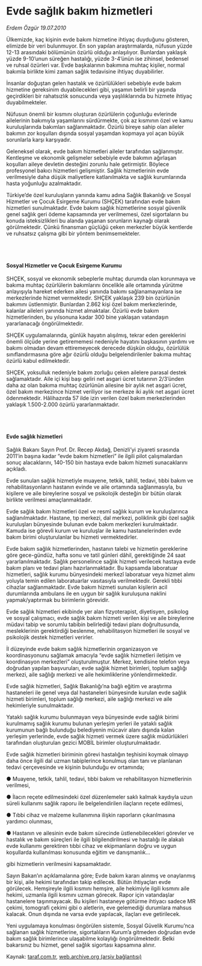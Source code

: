# Evde sağlık bakım hizmetleri

*Erdem Özgür 19.07.2010*

<div class="yazi"><p>Ülkemizde, kaç kişinin evde bakım hizmetine ihtiyaç duyduğunu gösteren, elimizde bir veri bulunmuyor. En son yapılan araştırmalarda, nüfusun yüzde 12-13 arasındaki bölümünün özürlü olduğu anlaşılıyor. Bunlardan yaklaşık yüzde 9-10’unun süreğen hastalığı, yüzde 3-4’ünün ise zihinsel, bedensel ve ruhsal özürleri var. Evde başkalarının bakımına muhtaç kişiler, normal bakımla birlikte kimi zaman sağlık tedavisine ihtiyaç duyabilirler. </p>
<p>İnsanlar doğuştan gelen hastalık ve özürlülükleri sebebiyle evde bakım hizmetine gereksinim duyabilecekleri gibi, yaşamın belirli bir yaşında geçirdikleri bir rahatsızlık sonucunda veya yaşlılıklarında bu hizmete ihtiyaç duyabilmekteler. </p>
<p>Nüfusun önemli bir kısmını oluşturan özürlülerin çoğunluğu evlerinde ailelerinin bakımıyla yaşamlarını sürdürmekte, çok az kısmının özel ve kamu kuruluşlarında bakımları sağlanmaktadır. Özürlü bireye sahip olan aileler bakımın zor koşulları dışında sosyal yaşamdan kopmaya yol açan büyük sorunlarla karşı karşıyadır. </p>
<p>Geleneksel olarak, evde bakım hizmetleri aileler tarafından sağlanmıştır. Kentleşme ve ekonomik gelişmeler sebebiyle evde bakımın ağırlaşan koşulları aileye devletin desteğini zorunlu hale getirmiştir. Böylece profesyonel bakıcı hizmetleri gelişmiştir. Sağlık hizmetlerinin evde verilmesiyle daha düşük maliyetlere katlanılmakta ve sağlık kurumlarında hasta yoğunluğu azalmaktadır.</p>
<p>Türkiye’de özel kuruluşların yanında kamu adına Sağlık Bakanlığı ve Sosyal Hizmetler ve Çocuk Esirgeme Kurumu (SHÇEK) tarafından evde bakım hizmetleri sunulmaktadır. Evde bakım sağlık hizmetlerine sosyal güvenlik genel sağlık geri ödeme kapsamında yer verilmemesi, özel sigortaların bu konuda isteksizlikleri bu alanda yaşanan sorunların kaynağı olarak görülmektedir. Çünkü finansman güçlüğü çeken merkezler büyük kentlerde ve ruhsatsız çalışma gibi bir yöntem benimsemekteler. </p>
<p><b> </b></p>
<h4><br/>Sosyal Hizmetler ve Çocuk Esirgeme Kurumu</h4>
<p>SHÇEK, sosyal ve ekonomik sebeplerle muhtaç durumda olan korunmaya ve bakıma muhtaç özürlülerin bakımlarını öncelikle aile ortamında yürütme anlayışıyla hareket ederken ailesi yanında bakımı sağlanamayanlara ise merkezlerinde hizmet vermektedir. SHÇEK yaklaşık 239 bin özürlünün bakımını üstlenmiştir. Bunlardan 2.862 kişi özel bakım merkezlerinde, kalanlar aileleri yanında hizmet almaktalar. Özürlü evde bakım hizmetlerinden, bu yılsonuna kadar 300 bine yaklaşan vatandaşın yararlanacağı öngörülmektedir.</p>
<p>SHÇEK uygulamalarında, günlük hayatın alışılmış, tekrar eden gereklerini önemli ölçüde yerine getirememesi nedeniyle hayatını başkasının yardımı ve bakımı olmadan devam ettiremeyecek derecede düşkün olduğu, özürlülük sınıflandırmasına göre ağır özürlü olduğu belgelendirilenler bakıma muhtaç özürlü kabul edilmektedir.</p>
<p>SHÇEK, yoksulluk nedeniyle bakım zorluğu çeken ailelere parasal destek sağlamaktadır. Aile içi kişi başı geliri net asgari ücret tutarının 2/3’ünden daha az olan bakıma muhtaç özürlünün ailesine bir aylık net asgari ücret, özel bakım merkezince hizmet veriliyor ise merkeze iki aylık net asgari ücret ödenmektedir. Hâlihazırda 57 ilde izin verilen özel bakım merkezlerinden yaklaşık 1.500-2.000 özürlü yararlanmaktadır. </p>
<p><b> </b></p>
<h4><br/>Evde sağlık hizmetleri</h4>
<p>Sağlık Bakanı Sayın Prof. Dr. Recep Akdağ, Denizli’yi ziyareti sırasında 2011’in başına kadar “evde bakım hizmetleri” ile ilgili pilot çalışmalardan sonuç alacaklarını, 140-150 bin hastaya evde bakım hizmeti sunacaklarını açıkladı. </p>
<p>Evde sunulan sağlık hizmetiyle muayene, tetkik, tahlil, tedavi, tıbbi bakım ve rehabilitasyonların hastanın evinde ve aile ortamında sağlanmasıyla, bu kişilere ve aile bireylerine sosyal ve psikolojik desteğin bir bütün olarak birlikte verilmesi amaçlanmaktadır. </p>
<p>Evde sağlık bakım hizmetleri özel ve resmî sağlık kurum ve kuruluşlarınca sağlanılmaktadır. Hastane, tıp merkezi, dal merkezi, poliklinik gibi özel sağlık kuruluşları bünyesinde bulunan evde bakım merkezleri kurulmaktadır. Kamuda ise görevli kurum ve kuruluşlar ile kamu hastanelerinden evde bakım birimi oluşturulanlar bu hizmeti vermektedirler. </p>
<p>Evde bakım sağlık hizmetlerinden, hastanın talebi ve hizmetin gereklerine göre gece-gündüz, hafta sonu ve tatil günleri dâhil, gerektiğinde 24 saat yararlanılmaktadır. Sağlık personelince sağlık hizmeti verilecek hastaya evde bakım planı ve tedavi planı hazırlanmaktadır. Bu kapsamda laboratuar hizmetleri, sağlık kurumu bünyesindeki merkezî laboratuar veya hizmet alımı yoluyla temin edilen laboratuarlar vasıtasıyla verilmektedir. Gerekli tıbbi cihazlar sağlanmaktadır.<b> </b>Evde bakım hizmeti sunulan kişilerin acil durumlarında ambulans ile en uygun bir sağlık kuruluşuna naklini yapmak/yaptırmak bu birimlerin görevidir.</p>
<p>Evde sağlık hizmetleri ekibinde yer alan fizyoterapist, diyetisyen, psikolog ve sosyal çalışmacı, evde sağlık bakım hizmeti verilen kişi ve aile bireylerine müdavi tabip ve sorumlu tabibin belirlediği tedavi planı doğrultusunda, mesleklerinin gerektirdiği beslenme, rehabilitasyon hizmetleri ile sosyal ve psikolojik destek hizmetleri verirler. </p>
<p>İl düzeyinde evde bakım sağlık hizmetlerinin organizasyon ve koordinasyonunu sağlamak amacıyla “evde sağlık hizmetleri iletişim ve koordinasyon merkezleri” oluşturulmuştur. Merkez, kendisine telefon veya doğrudan yapılan başvuruları, evde sağlık hizmet birimleri, toplum sağlığı merkezi, aile sağlığı merkezi ve aile hekimliklerine yönlendirmektedir.</p>
<p>Evde sağlık hizmetleri, Sağlık Bakanlığı’na bağlı eğitim ve araştırma hastaneleri ile genel veya dal hastaneleri bünyesinde kurulan evde sağlık hizmeti birimleri, toplum sağlığı merkezi, aile sağlığı merkezi ve aile hekimleriyle sunulmaktadır.</p>
<p>Yataklı sağlık kurumu bulunmayan veya bünyesinde evde sağlık birimi kurulmamış sağlık kurumu bulunan yerleşim yerleri ile yataklı sağlık kurumunun bağlı bulunduğu belediyenin mücavir alanı dışında kalan yerleşim yerlerinde, evde sağlık hizmeti vermek üzere sağlık müdürlükleri tarafından oluşturulan gezici MOBİL birimler oluşturulmaktadır. </p>
<p>Evde sağlık hizmetleri biriminin görevi hastalığın teşhisini koymak olmayıp daha önce ilgili dal uzman tabiplerince konulmuş olan tanı ve planlanan tedavi çerçevesinde ve kişinin bulunduğu ev ortamında; </p>
<p>● Muayene, tetkik, tahlil, tedavi, tıbbi bakım ve rehabilitasyon hizmetlerinin verilmesi, </p>
<p>● İlacın reçete edilmesindeki özel düzenlemeler saklı kalmak kaydıyla uzun süreli kullanımı sağlık raporu ile belgelendirilen ilaçların reçete edilmesi, </p>
<p>● Tıbbi cihaz ve malzeme kullanımına ilişkin raporların çıkarılmasına yardımcı olunması,</p>
<p>● Hastanın ve ailesinin evde bakım sürecinde üstlenebilecekleri görevler ve hastalık ve bakım süreçleri ile ilgili bilgilendirilmesi ve hastalığı ile alakalı evde kullanımı gerektiren tıbbi cihaz ve ekipmanların doğru ve uygun koşullarda kullanılması konusunda eğitim ve danışmanlık...</p>
<p>gibi hizmetlerin verilmesini kapsamaktadır.</p>
<p>Sayın Bakan’ın açıklamalarına göre; Evde bakım kararı alınmış ve onaylanmış bir kişi, aile hekimi tarafından takip edilecek. Bütün ihtiyaçları evde görülecek. Hemşireyle ilgili kısmını hemşire, aile hekimiyle ilgili kısmını aile hekimi, uzmanla ilgili kısmını uzman görecek. Rapor için vatandaşlar hastanelere taşınmayacak. Bu kişileri hastaneye götürme ihtiyacı sadece MR çekimi, tomografi çekimi gibi o aletlerin, eve gelemediği durumlara mahsus kalacak. Onun dışında ne varsa evde yapılacak, ilaçları eve getirilecek. </p>
<p>Yeni uygulamaya konulması öngörülen sistemle, Sosyal Güvelik Kurumu’nca sağlanan sağlık hizmetlerine, sigortalıların Kurum’a gitmeden doğrudan evde bakım sağlık birimlerince ulaşabilme kolaylığı öngörülmektedir. Belki bakarsınız bu hizmet, genel sağlık sigortası kapsamına alınır.</p></div>

Kaynak: [taraf.com.tr](http://www.taraf.com.tr:80/erdem-ozgur/makale-evde-saglik-bakim-hizmetleri.htm), [web.archive.org (arşiv bağlantısı)](http://web.archive.org/web/20100720220028/http://www.taraf.com.tr:80/erdem-ozgur/makale-evde-saglik-bakim-hizmetleri.htm)
